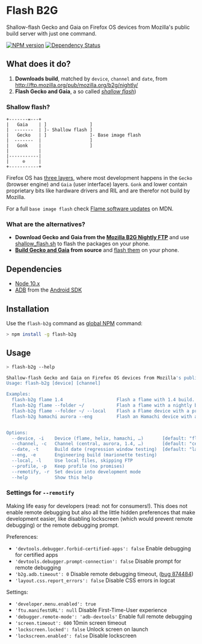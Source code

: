 # Flash B2G

Shallow-flash Gecko and Gaia on Firefox OS devices from Mozilla's public build server with just one command.

[![NPM version](http://img.shields.io/npm/v/flash-b2g.svg?style=flat)](https://www.npmjs.org/package/flash-b2g)
[![Dependency Status](http://img.shields.io/gemnasium/digitarald/flash-b2g.svg?style=flat)](https://gemnasium.com/digitarald/flash-b2g)

## What does it do?

1. **Downloads build**, matched by `device`, `channel` and `date`, from http://ftp.mozilla.org/pub/mozilla.org/b2g/nightly/
2. **Flash Gecko and Gaia**, a so called *[shallow flash](https://github.com/Mozilla-TWQA/B2G-flash-tool/blob/master/shallow_flash.sh)*)

### Shallow flash?

```
+-------=---+
|   Gaia    | ]                ]
|  -------  | ]- Shallow flash ]
|   Gecko   | ]                ]- Base image flash
|  -------  |                  ]
|   Gonk    |                  ]
|           |
|-----------|
|     ⊙     |
+-----------+
```

Firefox OS has [three layers](http://en.wikipedia.org/wiki/Firefox_OS#Core_technologies), where most development happens in the `Gecko` (browser engine) and `Gaia` (user interface) layers. `Gonk` and lower contain proprietary bits like hardware drivers and RIL and are therefor not build by Mozilla.

For a full `base image flash` check [Flame software updates](https://developer.mozilla.org/en-US/Firefox_OS/Developer_phone_guide/Flame#Updating_your_Flame%27s_software) on MDN.

### What are the alternatives?

* **Download Gecko and Gaia from the [Mozilla B2G Nightly FTP](http://ftp.mozilla.org/pub/mozilla.org/b2g/nightly/)** and use [shallow_flash.sh](https://github.com/Mozilla-TWQA/B2G-flash-tool/blob/master/shallow_flash.sh) to flash the packages on your phone.
* **[Build Gecko and Gaia](https://developer.mozilla.org/en-US/Firefox_OS/Building) from source** and [flash them](https://developer.mozilla.org/en-US/Firefox_OS/Installing_on_a_mobile_device) on your phone.

## Dependencies

* [Node 10.x](http://nodejs.org/download/)
* [ADB](http://developer.android.com/tools/help/adb.html) from the [Android SDK](http://developer.android.com/sdk/index.html)

## Installation

Use the `flash-b2g` command as [global NPM](http://blog.nodejs.org/2011/03/23/npm-1-0-global-vs-local-installation) command:

```bash
> npm install -g flash-b2g
```

## Usage

```bash
> flash-b2g --help

Shallow-flash Gecko and Gaia on Firefox OS devices from Mozilla's public build server (http://ftp.mozilla.org/pub/mozilla.org/b2g/nightly/).
Usage: flash-b2g [device] [channel]

Examples:
  flash-b2g flame 1.4                    Flash a flame with 1.4 build.
  flash-b2g flame --folder ~/            Flash a flame with a nightly build (downloaded to ~/)
  flash-b2g flame --folder ~/ --local    Flash a Flame device with a previously downloaded build in ~/.
  flash-b2g hamachi aurora --eng         Flash an Hamachi device with an aurora engineering build.


Options:
  --device, -i    Device (flame, helix, hamachi, …)       [default: "flame"]
  --channel, -c   Channel (central, aurora, 1.4, …)       [default: "central"]
  --date, -t      Build date (regression window testing)  [default: "latest"]
  --eng, -e       Engineering build (marionette testing)
  --local, -l     Use local files, skipping FTP
  --profile, -p   Keep profile (no promises)
  --remotify, -r  Set device into development mode
  --help          Show this help
```

### Settings for `--remotify`

Making life easy for developers (read: not for consumers!). This does not enable remote debugging but also all the little hidden preferences that make development easier, like disabling lockscreen (which would prevent remote debugging) or the remote debugging prompt.

Preferences:

* `'devtools.debugger.forbid-certified-apps': false` Enable debugging for certified apps
* `'devtools.debugger.prompt-connection': false` Disable prompt for remote debugging
* `'b2g.adb.timeout': 0` Disable remote debugging timeout, ([bug 874484](https://bugzilla.mozilla.org/show_bug.cgi?id=874484))
* `'layout.css.report_errors': false` Disable CSS errors in logcat

Settings:

* `'developer.menu.enabled': true`
* `'ftu.manifestURL': null` Disable First-Time-User experience
* `'debugger.remote-mode': 'adb-devtools'` Enable full remote debugging
* `'screen.timeout': 600` 10min screen timeout
* `'lockscreen.locked': false` Unlock screen on launch
* `'lockscreen.enabled': false` Disable lockscreen
